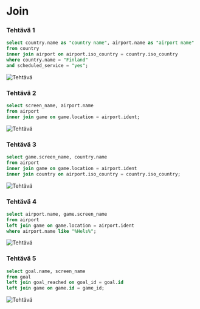 # Join

### Tehtävä 1
```sql
select country.name as "country name", airport.name as "airport name"
from country
inner join airport on airport.iso_country = country.iso_country
where country.name = "Finland" 
and scheduled_service = "yes";
```
![Tehtävä](?raw=true)

### Tehtävä 2
```sql
select screen_name, airport.name
from airport
inner join game on game.location = airport.ident;
```
![Tehtävä](?raw=true)

### Tehtävä 3
```sql
select game.screen_name, country.name
from airport
inner join game on game.location = airport.ident
inner join country on airport.iso_country = country.iso_country;
```
![Tehtävä](?raw=true)

### Tehtävä 4
```sql
select airport.name, game.screen_name
from airport
left join game on game.location = airport.ident
where airport.name like "%Hels%"; 
```
![Tehtävä](?raw=true)
### Tehtävä 5
```sql
select goal.name, screen_name
from goal
left join goal_reached on goal_id = goal.id
left join game on game.id = game_id;
```
![Tehtävä](?raw=true)